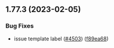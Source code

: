 ## 1.77.3 (2023-02-05)


### Bug Fixes

* issue template label ([#4503](https://github.com/EddieHubCommunity/LinkFree/issues/4503)) ([f89ea68](https://github.com/EddieHubCommunity/LinkFree/commit/f89ea6890d91e1826f377439081612a4c0b4d17f))



